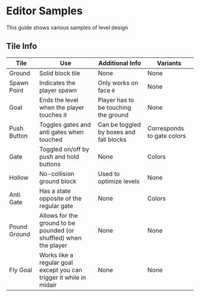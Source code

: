 # Editor Samples

This guide shows various samples of level design

## Tile Info

| Tile         | Use                                                                 | Additional Info                         | Variants                   |
|--------------|---------------------------------------------------------------------|-----------------------------------------|----------------------------|
| Ground       | Solid block tile                                                    | None                                    | None                       |
| Spawn Point  | Indicates the player spawn                                          | Only works on face `0`                  | None                       |
| Goal         | Ends the level when the player touches it                           | Player has to be touching the ground    | None                       |
| Push Button  | Toggles gates and anti gates when touched                           | Can be toggled by boxes and fall blocks | Corresponds to gate colors |
| Gate         | Toggled on/off by push and hold buttons                             | None                                    | Colors                     |
| Hollow       | No-collision ground block                                           | Used to optimize levels                 | None                       |
| Anti Gate    | Has a state opposite of the regular gate                            | None                                    | Colors                     |
| Pound Ground | Allows for the ground to be pounded (or shuffled) when the player   | None                                    | None                       |
| Fly Goal     | Works like a regular goal except you can trigger it while in midair | None                                    | None                       |
